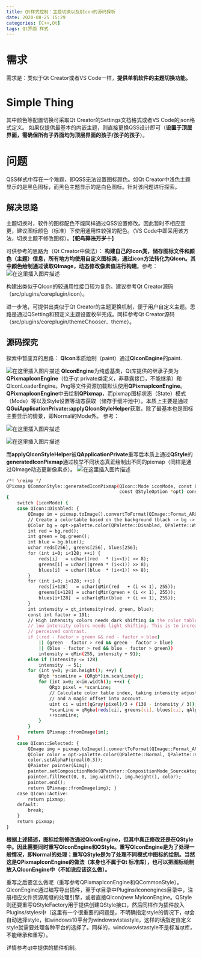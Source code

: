 ```yaml
---
title: Qt样式控制：主题切换以及QIcon的源码探析
date: 2020-08-25 15:29
categories: [C++,Qt]
tags: Qt界面 样式
---
```

# 需求

需求是：类似于Qt Creator或者VS Code一样，**提供单机软件的主题切换功能。**

# Simple Thing

其中颜色等配置切换可采取Qt Creator的Settings文档格式或者VS Code的json格式定义。
如果仅提供最基本的内嵌主题，则直接更换QSS设计即可（**设置于顶层界面，需确保所有子界面均为顶层界面的孩子/孩子的孩子**）。

# 问题

QSS样式中存在一个难题，即QSS无法设置图标颜色。如Qt Creator中浅色主题显示的是黑色图标，而黑色主题显示的是白色图标。针对该问题进行探索。

## 解决思路

主题切换时，软件的图标配色不能同样通过QSS设置修改。因此暂时不相应变更，建议图标颜色（标准）下使用通用性较强的配色。（VS Code中即采用该方法，切换主题不修改图标）。【~~**鸵鸟算法万岁！**~~】

可供参考的思路为（Qt Creator中做法）：
**构建自己的Icon类，储存图标文件和颜色（主题）信息，所有地方均使用自定义图标类，通过icon方法转化为QIcon。其中颜色绘制通过读取QImage，动态修改像素值进行构建**。参考：
 ![在这里插入图片描述](https://picbed.olimi.icu//img/202303291925888.png)

构建出类似于QIcon的较通用性接口较为复杂。建议参考Qt Creator源码（src/plugins/coreplugin/icon）。

进一步地，可提供出类似于Qt Creator的主题更换机制，便于用户自定义主题。思路是通过QSetting和预定义主题设置枚举完成。同样参考Qt Creator源码（src/plugins/coreplugin/themeChooser、theme）。

## 源码探究

探索中暂废弃的思路：
**QIcon**本质绘制（paint）通过**QIconEngine**的paint.

![在这里插入图片描述](https://picbed.olimi.icu//img/202303291925889.png)
**QIconEngine**为纯虚基类，Qt库提供的继承子类为**QPixmapIconEngine**（位于qt private类定义，非暴露接口，不能继承）和QIconLoaderEngine。Png等文件资源加载默认使用**QPixmapIconEngine**。**QPixmapIconEngine**中去绘制**QPixmap**，而pixmap图标状态（State）模式（Mode）等以及Style设置等动态获取（储存于缓冲池中）。本质上主要是通过**QGuiApplicationPrivate::applyQIconStyleHelper**获取，除了最基本也是图标主要显示的情景，即Normal的Mode外。
参考：

 ![在这里插入图片描述](https://picbed.olimi.icu//img/202303291925890.png)

![在这里插入图片描述](https://picbed.olimi.icu//img/202303291925891.png)

而**applyQIconStyleHelper**被**QApplicationPrivate**重写后本质上通过**QStyle**的**generatedIconPixmap**通过枚举不同状态真正绘制出不同的pixmap（同样是通过QImage动态更新像素点）。
![在这里插入图片描述](https://picbed.olimi.icu//img/202303291925892.png)

```bash
/*! \reimp */
QPixmap QCommonStyle::generatedIconPixmap(QIcon::Mode iconMode, const QPixmap &pixmap,
                                          const QStyleOption *opt) const
{
    switch (iconMode) {
    case QIcon::Disabled: {
        QImage im = pixmap.toImage().convertToFormat(QImage::Format_ARGB32);
        // Create a colortable based on the background (black -> bg -> white)
        QColor bg = opt->palette.color(QPalette::Disabled, QPalette::Window);
        int red = bg.red();
        int green = bg.green();
        int blue = bg.blue();
        uchar reds[256], greens[256], blues[256];
        for (int i=0; i<128; ++i) {
            reds[i]   = uchar((red   * (i<<1)) >> 8);
            greens[i] = uchar((green * (i<<1)) >> 8);
            blues[i]  = uchar((blue  * (i<<1)) >> 8);
        }
        for (int i=0; i<128; ++i) {
            reds[i+128]   = uchar(qMin(red   + (i << 1), 255));
            greens[i+128] = uchar(qMin(green + (i << 1), 255));
            blues[i+128]  = uchar(qMin(blue  + (i << 1), 255));
        }
        int intensity = qt_intensity(red, green, blue);
        const int factor = 191;
        // High intensity colors needs dark shifting in the color table, while
        // low intensity colors needs light shifting. This is to increase the
        // perceived contrast.
        if ((red - factor > green && red - factor > blue)
            || (green - factor > red && green - factor > blue)
            || (blue - factor > red && blue - factor > green))
            intensity = qMin(255, intensity + 91);
        else if (intensity <= 128)
            intensity -= 51;
        for (int y=0; y<im.height(); ++y) {
            QRgb *scanLine = (QRgb*)im.scanLine(y);
            for (int x=0; x<im.width(); ++x) {
                QRgb pixel = *scanLine;
                // Calculate color table index, taking intensity adjustment
                // and a magic offset into account.
                uint ci = uint(qGray(pixel)/3 + (130 - intensity / 3));
                *scanLine = qRgba(reds[ci], greens[ci], blues[ci], qAlpha(pixel));
                ++scanLine;
            }
        }
        return QPixmap::fromImage(im);
    }
    case QIcon::Selected: {
        QImage img = pixmap.toImage().convertToFormat(QImage::Format_ARGB32_Premultiplied);
        QColor color = opt->palette.color(QPalette::Normal, QPalette::Highlight);
        color.setAlphaF(qreal(0.3));
        QPainter painter(&img);
        painter.setCompositionMode(QPainter::CompositionMode_SourceAtop);
        painter.fillRect(0, 0, img.width(), img.height(), color);
        painter.end();
        return QPixmap::fromImage(img); }
    case QIcon::Active:
        return pixmap;
    default:
        break;
    }
    return pixmap;
}
```

**根据上述描述，图标绘制修改通过QIconEngine，但其中真正修改还是在QStyle中。因此需要同时重写QIconEngine和QStyle。重写QIconEngine是为了处理一般情况，即Normal的处理；重写QStyle是为了处理不同模式中图标的绘制。当然这是QPixmapIconEngine的做法（本身也不属于Qt 标准库），也可以把图标绘制放入QIconEngine中（不如说应该这么做）。**

重写之后要怎么做呢（重写参考QPixmapIconEngine和QCommonStyle）。QIconEngine通过编写导出插件，至于qt目录中Plugins/iconengines目录中，注册相应文件资源尾缀的处理引擎，或者直接QIcon(new MyIconEngine。QStyle则还要重写QStyleFactory用于提供创建QStyle接口，然后同样作为插件放入Plugins/styles中（这里有一个很重要的问题是，不明确指定style的情况下，qt会自动选择style，如windows10平台为windowsvistastyle，这样的话指定自定义style就需要处理各种平台的选择了。同样的，windowsvistastyle不是标准qt库，不能继承和重写）。

详情参考qt中提供的插件机制。
